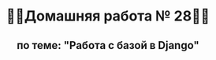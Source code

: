 <h1 align="center">&#128104&#8205&#128187Домашняя работа № 28&#128104&#8205&#128187</h1>
<h2 align="center">по теме: "Работа с базой в Django"</h2>
